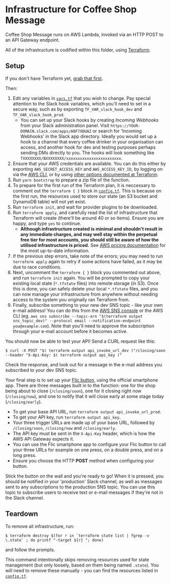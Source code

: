 # Infrastructure for Coffee Shop Message

Coffee Shop Message runs on AWS Lambda, invoked via an HTTP POST to an API Gateway endpoint.

All of the infrastructure is codified within this folder, using [Terraform](https://www.terraform.io).

## Setup

If you don't have Terraform yet, [grab that first](https://www.terraform.io/downloads.html).

Then:

1. Edit any variables in [`vars.tf`](vars.tf) that you wish to change. Pay special attention to the Slack hook variables, which you'll need to set in a secure way, such as by exporting `TF_VAR_slack_hook_dev` and `TF_VAR_slack_hook_prod`.
     - You can set up your Slack hooks by creating _Incoming Webhooks_ from your Slack administration panel. Visit `https://YOUR-DOMAIN.slack.com/apps/A0F7XDUAZ` or search for 'Incoming Webhooks' in the Slack app directory. Ideally you would set up a hook to a channel that every coffee drinker in your organisation can access, and another hook for dev and testing purposes perhaps sending DMs directly to you. The hooks will look something like `TXXXXXXXX/BXXXXXXXX/xxxxxxxxxxxxxxxxxxxxxxxx`.
1. Ensure that your AWS credentials are available. You can do this either by exporting `AWS_SECRET_ACCESS_KEY` and `AWS_ACCESS_KEY_ID`, by logging on via the [AWS CLI](https://aws.amazon.com/cli/), or by using [other options documented at Terraform](https://www.terraform.io/docs/providers/aws/#authentication).
1. Run `yarn bootstrap` to prepare a zip file of the function.
1. To prepare for the first run of the Terraform plan, it is neccessary to comment out the `terraform { }` block in [`config.tf`](config.tf). This is because on the first run, the resources used to store our state (an S3 bucket and DynamoDB table) will not yet exist.
1. Run `terraform init`, and wait for provider plugins to be downloaded.
1. Run `terraform apply`, and carefully read the list of infrastructure that Terraform will create (there'll be around 40 or so items). Ensure you are happy, and type `yes` to continue.
    - **Although infrastructure created is minimal and shouldn't result in any immediate charges, and may well stay within the perpetual free tier for most accounts, you should still be aware of how the utilised infrastructure is priced.** See [AWS pricing documentation](https://aws.amazon.com/pricing/) for the most up-to-date information.
1. If the previous step errors, take note of the errors; you may need to run `terraform apply` again to retry if some actions have failed, as it may be due to race conditions.
1. Next, uncomment the `terraform { }` block you commented out above, and run `terraform init` again. You will be prompted to copy your existing local state (`*.tfstate` files) into remote storage (in S3). Once this is done, you can safely delete your local `*.tfstate` files, and you can now manage your infrastructure from anywhere without needing access to the system you originally ran Terraform from.
1. Finally, subscribe something to your new dev SNS topic - like your own e-mail address! You can do this from the [AWS SNS console](https://console.aws.amazon.com/sns/v2/home#/topics) or the AWS CLI (eg. `aws sns subscribe --topic-arn "$(terraform output sns_topic_dev)" --protocol email --notification-endpoint you@example.com`). Note that you'll need to approve the subscription through your e-mail account before it becomes active.

You should now be able to test your API! Send a CURL request like this:

    $ curl -X POST "$( terraform output api_invoke_url_dev )"/closing/soon --header "X-Api-Key: $( terraform output api_key )"

Check the response, and look out for a message in the e-mail address you subscribed to your dev SNS topic.

Your final step is to set up your [Flic button](https://flic.io), using the official smartphone app. There are three messages built in to the function: one for the shop being about to close (`/closing/soon`), one for it closing right now (`/closing/now`), and one to notify that it will close early at some stage today (`/closing/early`).

* To get your base API URL, run `terraform output api_invoke_url_prod`.
* To get your API key, run `terraform output api_key`.
* Your three trigger URLs are made up of your base URL, followed by `/closing/soon`, `/closing/now` and `/closing/early`.
* The API key must be sent in the `X-Api-Key` header, which is how the AWS API Gateway expects it.
* You can use the Flic smartphone app to configure your Flic button to call your three URLs for example on one press, on a double press, and on a long press.
* Ensure you choose the HTTP **POST** method when configuring your button.

Stick the button on the wall and you're ready to go! When it is pressed, you should be notified in your 'production' Slack channel, as well as messages sent to any subscriptions to the production SNS topic. You can use this topic to subscribe users to receive text or e-mail messages if they're not in the Slack channel.

## Teardown

To remove all infrastructure, run:

    $ terraform destroy $(for r in `terraform state list | fgrep -v \.state` ; do printf "-target ${r} "; done)

and follow the prompts.

This command intentionally skips removing resources used for state management (but only loosely, based on them being named `.state`). You will need to remove these manually - you can find the resources listed in [`config.tf`](config.tf).
